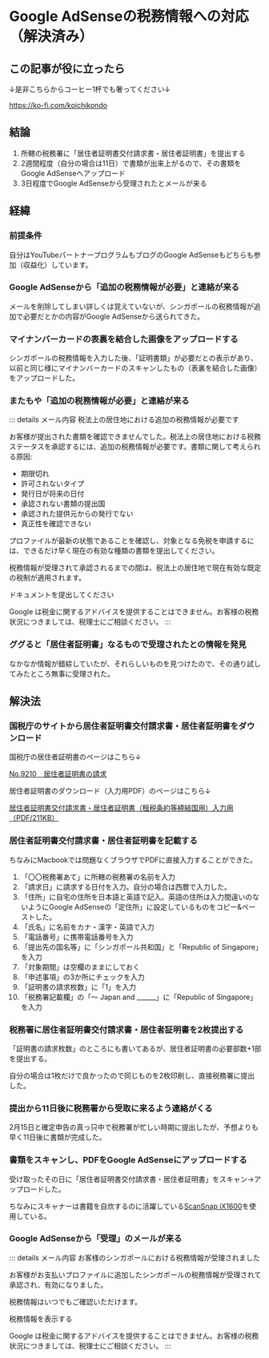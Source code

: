 # Google AdSenseの税務情報への対応（解決済み）
## この記事が役に立ったら
↓是非こちらからコーヒー1杯でも奢ってください↓

<https://ko-fi.com/koichikondo>

## 結論
1. 所轄の税務署に「居住者証明書交付請求書・居住者証明書」を提出する
2. 2週間程度（自分の場合は11日）で書類が出来上がるので、その書類をGoogle AdSenseへアップロード
3. 3日程度でGoogle AdSenseから受理されたとメールが来る
## 経緯
### 前提条件
自分はYouTubeパートナープログラムもブログのGoogle AdSenseもどちらも参加（収益化）しています。
### Google AdSenseから「追加の税務情報が必要」と連絡が来る
メールを削除してしまい詳しくは覚えていないが、シンガポールの税務情報が追加で必要だとかの内容がGoogle AdSenseから送られてきた。
### マイナンバーカードの表裏を結合した画像をアップロードする
シンガポールの税務情報を入力した後、「証明書類」が必要だとの表示があり、以前と同じ様にマイナンバーカードのスキャンしたもの（表裏を結合した画像）をアップロードした。
### またもや「追加の税務情報が必要」と連絡が来る
::: details メール内容
税法上の居住地における追加の税務情報が必要です

お客様が提出された書類を確認できませんでした。税法上の居住地における税務ステータスを承認するには、追加の税務情報が必要です。書類に関して考えられる原因:

- 期限切れ
- 許可されないタイプ
- 発行日が将来の日付
- 承認されない書類の提出国
- 承認された提供元からの発行でない
- 真正性を確認できない

プロファイルが最新の状態であることを確認し、対象となる免税を申請するには、できるだけ早く現在の有効な種類の書類を提出してください。

税務情報が受理されて承認されるまでの間は、税法上の居住地で現在有効な既定の税制が適用されます。

ドキュメントを提出してください

Google は税金に関するアドバイスを提供することはできません。お客様の税務状況につきましては、税理士にご相談ください。
:::
### ググると「居住者証明書」なるもので受理されたとの情報を発見
なかなか情報が錯綜していたが、それらしいものを見つけたので、その通り試してみたところ無事に受理された。
## 解決法
### 国税庁のサイトから居住者証明書交付請求書・居住者証明書をダウンロード
国税庁の居住者証明書のページはこちら↓

[No.9210 居住者証明書の請求](https://www.nta.go.jp/taxes/shiraberu/taxanswer/osirase/9210.htm)

居住者証明書のダウンロード（入力用PDF）のページはこちら↓

[居住者証明書交付請求書・居住者証明書（租税条約等締結国用）入力用（PDF/211KB）](https://www.nta.go.jp/taxes/shiraberu/taxanswer/osirase/data/pdf/kyojyusya_shoumei_02_input.pdf)

### 居住者証明書交付請求書・居住者証明書を記載する
ちなみにMacbookでは問題なくブラウザでPDFに直接入力することができた。

1. 「〇〇税務署あて」に所轄の税務署の名前を入力
2. 「請求日」に請求する日付を入力。自分の場合は西暦で入力した。
3. 「住所」に自宅の住所を日本語と英語で記入。英語の住所は入力間違いのないようにGoogle AdSenseの「定住所」に設定しているものをコピー&ペーストした。
4. 「氏名」に名前をカナ・漢字・英語で入力
5. 「電話番号」に携帯電話番号を入力
6. 「提出先の国名等」に「シンガポール共和国」と「Republic of Singapore」を入力
7. 「対象期間」は空欄のままにしておく
8. 「申述事項」の3か所にチェックを入力
9. 「証明書の請求枚数」に「1」を入力
10. 「税務署記載欄」の「〜 Japan and ______」に「Republic of Singapore」を入力

### 税務署に居住者証明書交付請求書・居住者証明書を2枚提出する
「証明書の請求枚数」のところにも書いてあるが、居住者証明書の必要部数+1部を提出する。

自分の場合は1枚だけで良かったので同じものを2枚印刷し、直接税務署に提出した。

### 提出から11日後に税務署から受取に来るよう連絡がくる
2月15日と確定申告の真っ只中で税務署が忙しい時期に提出したが、予想よりも早く11日後に書類が完成した。
### 書類をスキャンし、PDFをGoogle AdSenseにアップロードする
受け取ったその日に「居住者証明書交付請求書・居住者証明書」をスキャン→アップロードした。

ちなみにスキャナーは書籍を自炊するのに活躍している[ScanSnap iX1600](https://amzn.to/3IjDBt0)を使用している。

### Google AdSenseから「受理」のメールが来る
::: details メール内容
お客様のシンガポールにおける税務情報が受理されました

お客様がお支払いプロファイルに追加したシンガポールの税務情報が受理されて承認され、有効になりました。

税務情報はいつでもご確認いただけます。

税務情報を表示する

Google は税金に関するアドバイスを提供することはできません。お客様の税務状況につきましては、税理士にご相談ください。
:::